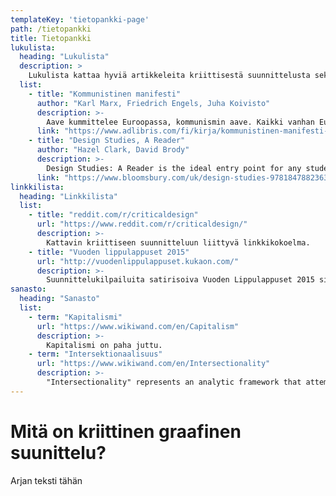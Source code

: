 ```yaml
---
templateKey: 'tietopankki-page'
path: /tietopankki
title: Tietopankki
lukulista:
  heading: "Lukulista"
  description: >
    Lukulista kattaa hyviä artikkeleita kriittisestä suunnittelusta sekä linkkejä kirjoihin jotka kannattaa hankkia
  list:
    - title: "Kommunistinen manifesti"
      author: "Karl Marx, Friedrich Engels, Juha Koivisto"
      description: >-
        Aave kummittelee Euroopassa, kommunismin aave. Kaikki vanhan Euroopan mahdit ovat liittoutuneet pyhään ajojahtiin tätä aavetta vastaan: paavi ja tsaari, Metternich ja Guizot, Ranskan radikaalit ja Saksan poliisit. Poliittisen ajattelun klassikko vuodelta 1848 analysoi porvariston ja proletariaatin ristiriidan unohtumattomasti.
      link: "https://www.adlibris.com/fi/kirja/kommunistinen-manifesti-9789517685542"
    - title: "Design Studies, A Reader"
      author: "Hazel Clark, David Brody"
      description: >-
        Design Studies: A Reader is the ideal entry point for any student who wants to understand the many complex roles of design - as process, product, function, symbol, and use. Reflecting the diverse range of perspectives on design, the reader brings together over seventy key texts.
      link: "https://www.bloomsbury.com/uk/design-studies-9781847882363/"
linkkilista:
  heading: "Linkkilista"
  list:
    - title: "reddit.com/r/criticaldesign"
      url: "https://www.reddit.com/r/criticaldesign/"
      description: >-
        Kattavin kriittiseen suunnitteluun liittyvä linkkikokoelma.
    - title: "Vuoden lippulappuset 2015"
      url: "http://vuodenlippulappuset.kukaon.com/"
      description: >-
        Suunnittelukilpailuita satirisoiva Vuoden Lippulappuset 2015 sivu.
sanasto:
  heading: "Sanasto"
  list:
    - term: "Kapitalismi"
      url: "https://www.wikiwand.com/en/Capitalism"
      description: >-
        Kapitalismi on paha juttu.
    - term: "Intersektionaalisuus"
      url: "https://www.wikiwand.com/en/Intersectionality"
      description: >-
        "Intersectionality" represents an analytic framework that attempts to identify how interlocking systems of power impact those who are most marginalized in society.
---
```

# Mitä on kriittinen graafinen suunittelu?

Arjan teksti tähän
